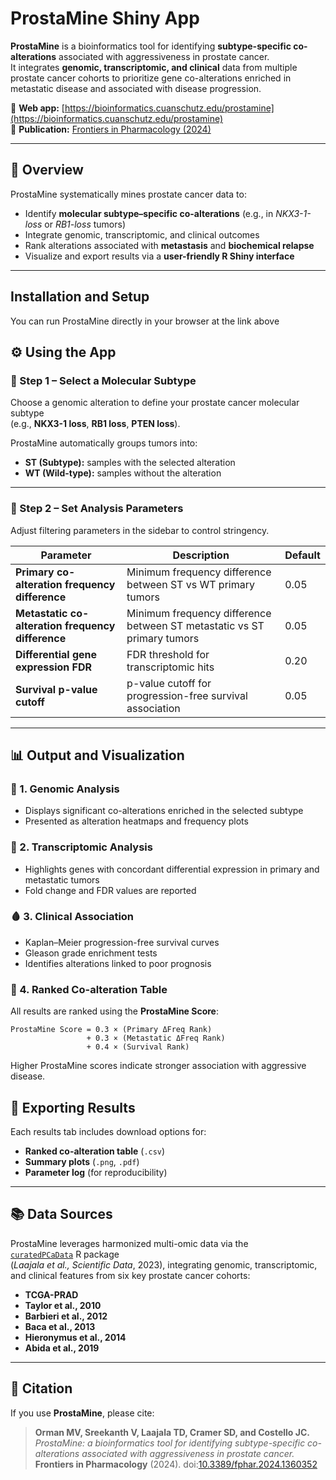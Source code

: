 # ProstaMine Shiny App

**ProstaMine** is a bioinformatics tool for identifying **subtype-specific co-alterations** associated with aggressiveness in prostate cancer.  
It integrates **genomic, transcriptomic, and clinical** data from multiple prostate cancer cohorts to prioritize gene co-alterations enriched in metastatic disease and associated with disease progression.

🧬 **Web app:** [https://bioinformatics.cuanschutz.edu/prostamine](https://bioinformatics.cuanschutz.edu/prostamine)  
📄 **Publication:** [Frontiers in Pharmacology (2024)](https://doi.org/10.3389/fphar.2024.1360352)

---

## 🚀 Overview

ProstaMine systematically mines prostate cancer data to:

- Identify **molecular subtype–specific co-alterations** (e.g., in *NKX3-1-loss* or *RB1-loss* tumors)  
- Integrate genomic, transcriptomic, and clinical outcomes  
- Rank alterations associated with **metastasis** and **biochemical relapse**  
- Visualize and export results via a **user-friendly R Shiny interface**

---

## Installation and Setup

You can run ProstaMine directly in your browser at the link above

## ⚙️ Using the App

### 🧩 Step 1 – Select a Molecular Subtype

Choose a genomic alteration to define your prostate cancer molecular subtype  
(e.g., **NKX3-1 loss**, **RB1 loss**, **PTEN loss**).  

ProstaMine automatically groups tumors into:

- **ST (Subtype):** samples with the selected alteration  
- **WT (Wild-type):** samples without the alteration  

---

### 🧠 Step 2 – Set Analysis Parameters

Adjust filtering parameters in the sidebar to control stringency.

| Parameter | Description | Default |
|------------|--------------|----------|
| **Primary co-alteration frequency difference** | Minimum frequency difference between ST vs WT primary tumors | 0.05 |
| **Metastatic co-alteration frequency difference** | Minimum frequency difference between ST metastatic vs ST primary tumors | 0.05 |
| **Differential gene expression FDR** | FDR threshold for transcriptomic hits | 0.20 |
| **Survival p-value cutoff** | p-value cutoff for progression-free survival association | 0.05 |

---

## 📊 Output and Visualization

### 🧬 1. Genomic Analysis
- Displays significant co-alterations enriched in the selected subtype  
- Presented as alteration heatmaps and frequency plots  

### 🧠 2. Transcriptomic Analysis
- Highlights genes with concordant differential expression in primary and metastatic tumors  
- Fold change and FDR values are reported  

### 🩸 3. Clinical Association
- Kaplan–Meier progression-free survival curves  
- Gleason grade enrichment tests  
- Identifies alterations linked to poor prognosis  

### 🧮 4. Ranked Co-alteration Table

All results are ranked using the **ProstaMine Score**:

```text
ProstaMine Score = 0.3 × (Primary ΔFreq Rank)
                 + 0.3 × (Metastatic ΔFreq Rank)
                 + 0.4 × (Survival Rank)
```

Higher ProstaMine scores indicate stronger association with aggressive disease.

## 💾 Exporting Results

Each results tab includes download options for:

- **Ranked co-alteration table** (`.csv`)
- **Summary plots** (`.png`, `.pdf`)
- **Parameter log** (for reproducibility)

---

## 📚 Data Sources

ProstaMine leverages harmonized multi-omic data via the  
[`curatedPCaData`](https://github.com/FIMM-CURATED/curatedPCaData) R package  
(*Laajala et al.,* *Scientific Data*, 2023), integrating genomic, transcriptomic, and clinical features from six key prostate cancer cohorts:

- **TCGA-PRAD**
- **Taylor et al., 2010**
- **Barbieri et al., 2012**
- **Baca et al., 2013**
- **Hieronymus et al., 2014**
- **Abida et al., 2019**

---

## 🧠 Citation

If you use **ProstaMine**, please cite:

> **Orman MV, Sreekanth V, Laajala TD, Cramer SD, and Costello JC.**  
> *ProstaMine: a bioinformatics tool for identifying subtype-specific co-alterations associated with aggressiveness in prostate cancer.*  
> **Frontiers in Pharmacology** (2024). doi:[10.3389/fphar.2024.1360352](https://doi.org/10.3389/fphar.2024.1360352)
